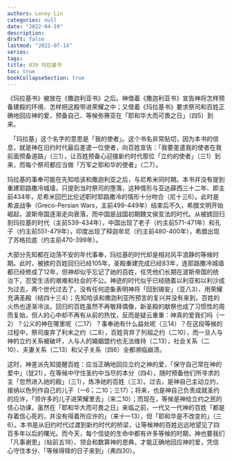 ```yaml
---
authors: Lenny Lin
categories: null
date: "2022-04-19"
description: 
draft: false
lastmod: "2022-07-14"
series:
tags: 
title: 039 玛拉基书
toc: true
bookCollapseSection: true
---
```


  《玛拉基书》被放在《撒迦利亚书》之后。神借着《撒迦利亚书》宣告神将怎样预备建殿的环境、怎样把这殿带进荣耀之中；又借着《玛拉基书》要求祭司和百姓正确地回应神的爱，预备自己、等候弥赛亚在「耶和华大而可畏之日」（四5）到来。

　「玛拉基」这个名字的意思是「我的使者」。这个书名非常贴切，因为本书的信息，就是神在旧约时代最后差遣一位使者，向百姓宣告：「我要差遣我的使者在我前面预备道路」（三1），让百姓预备心迎接新约时代那位「立约的使者」（三1）到来，而每个祭司都应当做「万军之耶和华的使者」（二7）。

  玛拉基的事奉可能在先知哈该和撒迦利亚之后，与尼希米同时期。本书并没有提到重建耶路撒冷城墙，只提到当时祭司的堕落，这种情形与亚达薛西三十二年、即主前434年，尼希米回巴比伦述职时耶路撒冷的情形十分吻合（尼十三6）。此时是希波战争（Greco-Persian Wars，主前499-449年）结束后不久，希腊文明开始崛起，波斯帝国逐渐走向衰落，而中国是战国初期魏文侯变法的时代。从被掳回归到玛拉基的时代（主前539-434年），中国出现了老子（约主前571-471年）和孔子（约主前551-479年），印度出现了释迦牟尼（约主前480-400年），希腊出现了苏格拉底（约主前470-399年）。  

  大部分先知都在动荡不安的年代事奉，玛拉基的时代却是相对风平浪静的等候时期。此时，被掳的百姓回归已经105年，圣殿重建完成已经83年，连耶路撒冷城墙都已经修成了12年，但神却似乎忘记了祂的百姓，任凭他们长期在波斯帝国的统治下，忍受生活的艰难和社会的不公。神迹的时代似乎已经随着以利亚和以利沙成为过去，两个世代过去了，没有任何迹象表明神将「回到锡安」（亚八3）、用荣耀充满圣殿（结四十三4）；先知哈该和撒迦利亚所预言的复兴并没有来到，百姓的火热也逐渐冷淡。回归的百姓虽然不再敬拜偶像，新圣殿的献祭也成了习惯性的周而复始，但人的心中却不再有从前的热忱，反而是疑云重重：神真的爱我们吗（一2）？公义的神在哪里呢（二17）？事奉祂有什么益处呢（三14）？在这段等候的过程中，祭司废弃了利未之约（二8），百姓背弃了列祖之约（二10），而一旦人与神的立约关系被破坏，人与人的婚姻盟约也无法维持（二13），社会关系（二10）、夫妻关系（二13）和父子关系（四6）全都濒临崩溃。

  这时，神差派先知提醒百姓：应当正确地回应立约之神的爱，「保守自己常在神的爱中」（犹21），在等候中守住圣约中当尽的本分（四4），随时预备他们所寻求的主「忽然进入祂的殿」（三1），炼净祂的百姓（三3）。过去，是神自己主动立约，接纳以色列作自己的儿子（一6；二10；三17）；将来，也是神自己负责成就圣约的应许，「领许多的儿子进荣耀里去」（来二10）；而现在，等候是神给立约之民的信心功课，虽然在「耶和华大而可畏之日」来临之前，一代又一代神的百姓「都是存着信心死的，并没有得着所应许的」（来十一13），但「耶和华是不改变的」（三6）。本书是从旧约时代过渡到新约时代的桥梁，让等候神的百姓远远地望见了四百多年以后的曙光。而今天，每个信徒的生命中都有许多等候的时期，神也要我们「凡事谢恩」（帖前五18）、领会和数算神的恩典，才能正确地回应神的爱，凭信心守住本分、「等候得赎的日子来到」（弗四30）。
